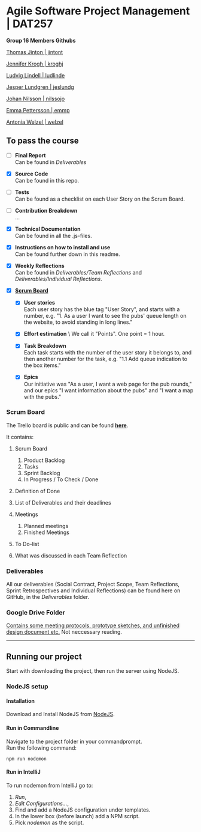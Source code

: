 # Agile Software Project Management | DAT257
**Group 16 Members Githubs**

[Thomas Jinton | jintont](https://github.com/ThomasT2)

[Jennifer Krogh | kroghj](https://github.com/jenniferkrogh)

[Ludvig Lindell | ludlinde](https://github.com/Ludvig7)

[Jesper Lundgren | jeslundg](https://github.com/jeslundg)

[Johan Nilsson | nilssojo](https://github.com/lillejohn22)

[Emma Pettersson  | emmp](https://github.com/emmouto)

[Antonia Welzel | welzel](https://github.com/antoniiia)

## To pass the course
 - [ ] **Final Report** \
Can be found in *Deliverables*
      
 - [x] **Source Code** \
Can be found in this repo.
 
 - [ ] **Tests** \
Can be found as a checklist on each User Story on the Scrum Board.
 
 - [ ] **Contribution Breakdown** \
...
 
 - [x] **Technical Documentation** \
 Can be found in all the .js-files.
 
 - [x] **Instructions on how to install and use** \
Can be found further down in this readme.
 
 - [x] **Weekly Reflections** \
Can be found in *Deliverables/Team Reflections* and *Deliverables/Individual Reflections*.
 
 - [x] [**Scrum Board**](https://trello.com/b/uNYqSmu7/agile)
   - [x] **User stories** \
   Each user story has the blue tag "User Story", and starts with a number, e.g. "1. As a user I want to see the pubs' queue length on the website, to avoid standing in long lines."
   - [x] **Effort estimation** \ 
   We call it "Points". One point = 1 hour.
   - [x] **Task Breakdown** \
   Each task starts with the number of the user story it belongs to, and then another number for the task, e.g. "1.1 Add queue indication to the box items."
   - [x] **Epics** \
   Our initiative was "As a user, I want a web page for the pub rounds," and our epics "I want information about the pubs" and "I want a map with the pubs."


### Scrum Board

The Trello board is public and can be found [**here**](https://trello.com/b/uNYqSmu7/agile).

It contains:
 1. Scrum Board
    1. Product Backlog
    2. Tasks
    3. Sprint Backlog
    4. In Progress / To Check / Done
 
 2. Definition of Done
 
 3. List of Deliverables and their deadlines
 
 4. Meetings
    1. Planned meetings
    2. Finished Meetings
    
5. To Do-list

6. What was discussed in each Team Reflection


### Deliverables

All our deliverables (Social Contract, Project Scope, Team Reflections, Sprint Retrospectives and Individual Reflections) can be found here on GitHub, in the *Deliverables* folder.


### Google Drive Folder

[Contains some meeting protocols, prototype sketches, and unfinished design document etc.](https://drive.google.com/drive/folders/1UJXMLQg57acr7RPwPpx-ZiAskqL6B5Q9?usp=sharing)
 Not neccessary reading.


- - - -


## Running our project 
Start with downloading the project, then run the server using NodeJS.

### NodeJS setup 
#### Installation
Download and Install NodeJS from [NodeJS](https://nodejs.org/en/).

#### Run in Commandline
Navigate to the project folder in your commandprompt.   
Run the following command:
```
npm run nodemon
``` 
#### Run in IntelliJ
To run nodemon from IntelliJ go to:   
1. _Run_,  
2. _Edit Configurations..._,
3. Find and add a NodeJS configuration under templates.
4. In the lower box (before launch) add a NPM script.
5. Pick _nodemon_ as the script.   

 
